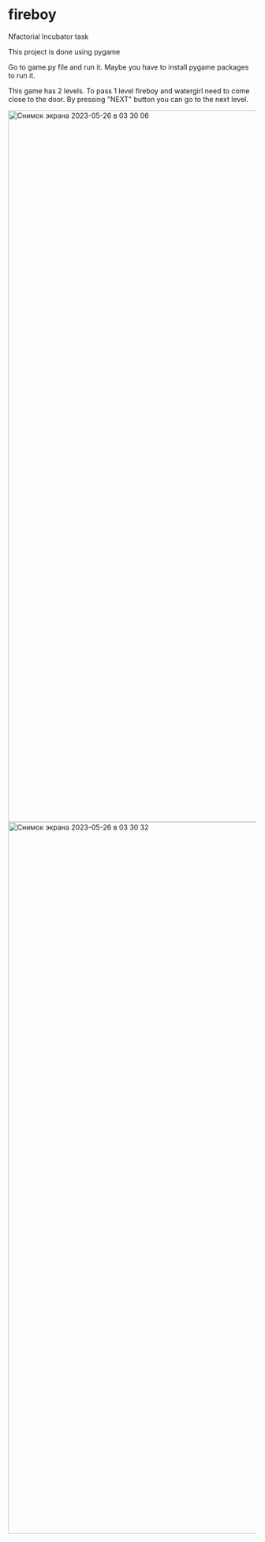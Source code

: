 # fireboy
Nfactorial Incubator task

This project is done using pygame

Go to game.py file and run it.
Maybe you have to install pygame packages to run it.

This game has 2 levels.
To pass 1 level fireboy and watergirl need to come close to the door.
By pressing "NEXT" button you can go to the next level.

<img width="1440" alt="Снимок экрана 2023-05-26 в 03 30 06" src="https://github.com/BekzatBatyrkhanov/fireboy/assets/119054075/854c24e0-29b5-432b-9f02-52f30b7c59d5">

<img width="1440" alt="Снимок экрана 2023-05-26 в 03 30 32" src="https://github.com/BekzatBatyrkhanov/fireboy/assets/119054075/9d5ae0d4-21ab-459c-b55d-24ba72e3c82b">


